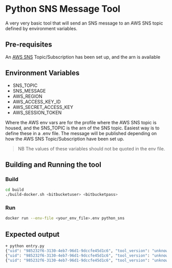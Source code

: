 # Python SNS Message Tool

A very very basic tool that will send an SNS message to an AWS SNS topic defined by environment variables.

## Pre-requisites

An [AWS SNS](https://docs.aws.amazon.com/sns/latest/dg/sns-getting-started.html) Topic/Subscription has been set up, and the arn is available

## Environment Variables

- SNS_TOPIC
- SNS_MESSAGE
- AWS_REGION
- AWS_ACCESS_KEY_ID
- AWS_SECRET_ACCESS_KEY
- AWS_SESSION_TOKEN

Where the AWS env vars are for the profile where the AWS SNS topic is housed, and the SNS_TOPIC is the arn of the SNS topic. Easiest way is to define these in a .env file. The message will be published depending on how the AWS SNS Topic/Subscription have been set up.
> NB The values of these variables should not be quoted in the env file.

## Building and Running the tool

### Build

```bash
cd build
./build-docker.sh <bitbucketuser> <bitbucketpass>
```

### Run

```bash
docker run --env-file <your_env_file>.env python_sns
```

## Expected output

```bash
+ python entry.py
{"uid": "985232f6-3130-4eb7-96d1-9dccfe45d1c6", "tool_version": "unknown", "timestamp": "2019-09-12 12:40:16.440", "tool": "sns_alert", "module": "log", "filename": "log.py", "levelno": 20, "lineno": 143, "correlation": "", "message": "Created Logger with name sns_alert", "funcName": "setup_log", "parent_uid": "8a198c71-f714-42f9-a8e8-2626d0fb4a50", "levelname": "INFO"}
{"uid": "985232f6-3130-4eb7-96d1-9dccfe45d1c6", "tool_version": "unknown", "timestamp": "2019-09-12 12:40:16.440", "tool": "sns_alert", "module": "core", "filename": "core.py", "levelno": 20, "lineno": 8, "correlation": "", "message": "Sending sns message", "funcName": "main", "parent_uid": "8a198c71-f714-42f9-a8e8-2626d0fb4a50", "levelname": "INFO"}
{"uid": "985232f6-3130-4eb7-96d1-9dccfe45d1c6", "tool_version": "unknown", "timestamp": "2019-09-12 12:40:22.778", "tool": "sns_alert", "module": "core", "filename": "core.py", "levelno": 20, "lineno": 10, "correlation": "", "message": "Sent sns message", "funcName": "main", "parent_uid": "8a198c71-f714-42f9-a8e8-2626d0fb4a50", "levelname": "INFO"}
```
